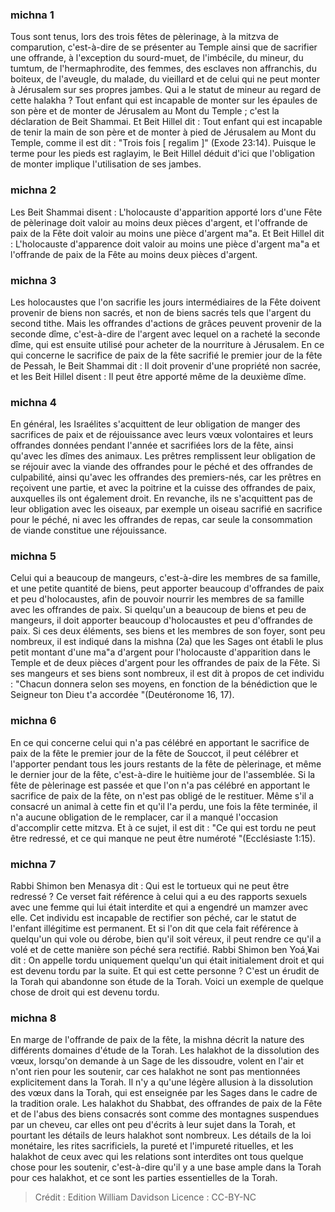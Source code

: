 
### michna 1
Tous sont tenus, lors des trois fêtes de pèlerinage, à la mitzva de comparution, c'est-à-dire de se présenter au Temple ainsi que de sacrifier une offrande, à l'exception du sourd-muet, de l'imbécile, du mineur, du tumtum, de l'hermaphrodite, des femmes, des esclaves non affranchis, du boiteux, de l'aveugle, du malade, du vieillard et de celui qui ne peut monter à Jérusalem sur ses propres jambes. Qui a le statut de mineur au regard de cette halakha ? Tout enfant qui est incapable de monter sur les épaules de son père et de monter de Jérusalem au Mont du Temple ; c'est la déclaration de Beit Shammai. Et Beit Hillel dit : Tout enfant qui est incapable de tenir la main de son père et de monter à pied de Jérusalem au Mont du Temple, comme il est dit : "Trois fois [ regalim ]" (Exode 23:14). Puisque le terme pour les pieds est raglayim, le Beit Hillel déduit d'ici que l'obligation de monter implique l'utilisation de ses jambes.

### michna 2
Les Beit Shammai disent : L'holocauste d'apparition apporté lors d'une Fête de pèlerinage doit valoir au moins deux pièces d'argent, et l'offrande de paix de la Fête doit valoir au moins une pièce d'argent ma"a. Et Beit Hillel dit : L'holocauste d'apparence doit valoir au moins une pièce d'argent ma"a et l'offrande de paix de la Fête au moins deux pièces d'argent.

### michna 3
Les holocaustes que l'on sacrifie les jours intermédiaires de la Fête doivent provenir de biens non sacrés, et non de biens sacrés tels que l'argent du second tithe. Mais les offrandes d'actions de grâces peuvent provenir de la seconde dîme, c'est-à-dire de l'argent avec lequel on a racheté la seconde dîme, qui est ensuite utilisé pour acheter de la nourriture à Jérusalem. En ce qui concerne le sacrifice de paix de la fête sacrifié le premier jour de la fête de Pessah, le Beit Shammai dit : Il doit provenir d'une propriété non sacrée, et les Beit Hillel disent : Il peut être apporté même de la deuxième dîme.

### michna 4
En général, les Israélites s'acquittent de leur obligation de manger des sacrifices de paix et de réjouissance avec leurs vœux volontaires et leurs offrandes données pendant l'année et sacrifiées lors de la fête, ainsi qu'avec les dîmes des animaux. Les prêtres remplissent leur obligation de se réjouir avec la viande des offrandes pour le péché et des offrandes de culpabilité, ainsi qu'avec les offrandes des premiers-nés, car les prêtres en reçoivent une partie, et avec la poitrine et la cuisse des offrandes de paix, auxquelles ils ont également droit. En revanche, ils ne s'acquittent pas de leur obligation avec les oiseaux, par exemple un oiseau sacrifié en sacrifice pour le péché, ni avec les offrandes de repas, car seule la consommation de viande constitue une réjouissance.

### michna 5
Celui qui a beaucoup de mangeurs, c'est-à-dire les membres de sa famille, et une petite quantité de biens, peut apporter beaucoup d'offrandes de paix et peu d'holocaustes, afin de pouvoir nourrir les membres de sa famille avec les offrandes de paix. Si quelqu'un a beaucoup de biens et peu de mangeurs, il doit apporter beaucoup d'holocaustes et peu d'offrandes de paix. Si ces deux éléments, ses biens et les membres de son foyer, sont peu nombreux, il est indiqué dans la mishna (2a) que les Sages ont établi le plus petit montant d'une ma"a d'argent pour l'holocauste d'apparition dans le Temple et de deux pièces d'argent pour les offrandes de paix de la Fête. Si ses mangeurs et ses biens sont nombreux, il est dit à propos de cet individu : "Chacun donnera selon ses moyens, en fonction de la bénédiction que le Seigneur ton Dieu t'a accordée "(Deutéronome 16, 17).

### michna 6
En ce qui concerne celui qui n'a pas célébré en apportant le sacrifice de paix de la fête le premier jour de la fête de Souccot, il peut célébrer et l'apporter pendant tous les jours restants de la fête de pèlerinage, et même le dernier jour de la fête, c'est-à-dire le huitième jour de l'assemblée. Si la fête de pèlerinage est passée et que l'on n'a pas célébré en apportant le sacrifice de paix de la fête, on n'est pas obligé de le restituer. Même s'il a consacré un animal à cette fin et qu'il l'a perdu, une fois la fête terminée, il n'a aucune obligation de le remplacer, car il a manqué l'occasion d'accomplir cette mitzva. Et à ce sujet, il est dit : "Ce qui est tordu ne peut être redressé, et ce qui manque ne peut être numéroté "(Ecclésiaste 1:15).

### michna 7
Rabbi Shimon ben Menasya dit : Qui est le tortueux qui ne peut être redressé ? Ce verset fait référence à celui qui a eu des rapports sexuels avec une femme qui lui était interdite et qui a engendré un mamzer avec elle. Cet individu est incapable de rectifier son péché, car le statut de l'enfant illégitime est permanent. Et si l'on dit que cela fait référence à quelqu'un qui vole ou dérobe, bien qu'il soit véreux, il peut rendre ce qu'il a volé et de cette manière son péché sera rectifié. Rabbi Shimon ben Yoá¸¥ai dit : On appelle tordu uniquement quelqu'un qui était initialement droit et qui est devenu tordu par la suite. Et qui est cette personne ? C'est un érudit de la Torah qui abandonne son étude de la Torah. Voici un exemple de quelque chose de droit qui est devenu tordu.

### michna 8
En marge de l'offrande de paix de la fête, la mishna décrit la nature des différents domaines d'étude de la Torah. Les halakhot de la dissolution des vœux, lorsqu'on demande à un Sage de les dissoudre, volent en l'air et n'ont rien pour les soutenir, car ces halakhot ne sont pas mentionnées explicitement dans la Torah. Il n'y a qu'une légère allusion à la dissolution des vœux dans la Torah, qui est enseignée par les Sages dans le cadre de la tradition orale. Les halakhot du Shabbat, des offrandes de paix de la Fête et de l'abus des biens consacrés sont comme des montagnes suspendues par un cheveu, car elles ont peu d'écrits à leur sujet dans la Torah, et pourtant les détails de leurs halakhot sont nombreux. Les détails de la loi monétaire, les rites sacrificiels, la pureté et l'impureté rituelles, et les halakhot de ceux avec qui les relations sont interdites ont tous quelque chose pour les soutenir, c'est-à-dire qu'il y a une base ample dans la Torah pour ces halakhot, et ce sont les parties essentielles de la Torah.

>Crédit : Edition William Davidson
>Licence : CC-BY-NC